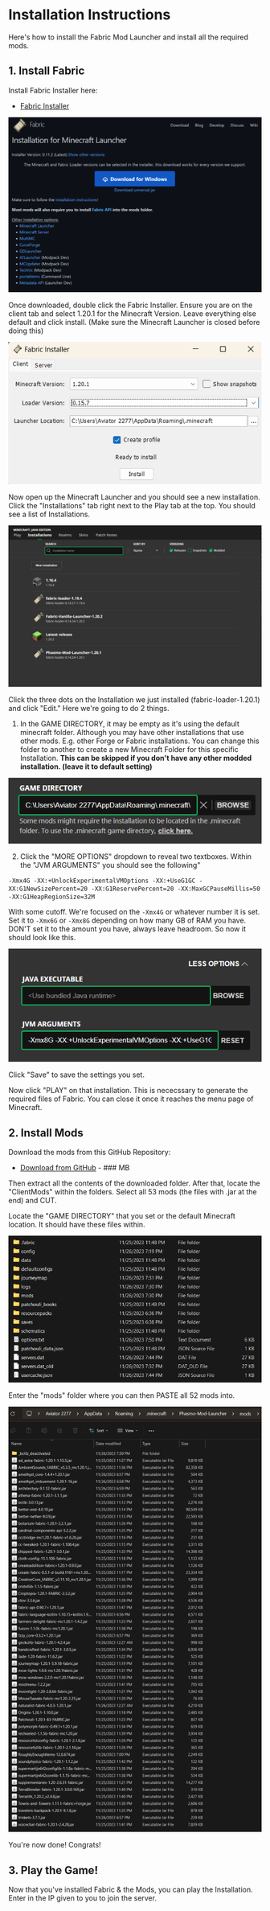 # Installation Instructions
Here's how to install the Fabric Mod Launcher and install all the required mods.

## 1. Install Fabric
Install Fabric Installer here:
 * [Fabric Installer](https://fabricmc.net/use/installer/)

![Alt Text](https://github.com/Aviator2276/Railroad-Dutchy-Mod-Repository/blob/main/images/img1.png?raw=true)

Once downloaded, double click the Fabric Installer. Ensure you are on the client tab and select 1.20.1 for the Minecraft Version. Leave everything else default and click install. (Make sure the Minecraft Launcher is closed before doing this)

![Alt Text](https://github.com/Aviator2276/Railroad-Dutchy-Mod-Repository/blob/main/images/img2.png?raw=true)

Now open up the Minecraft Launcher and you should see a new installation. Click the "Installations" tab right next to the Play tab at the top. You should see a list of Installations.

![Alt Text](https://github.com/Aviator2276/Railroad-Dutchy-Mod-Repository/blob/main/images/img3.png?raw=true)

Click the three dots on the Installation we just installed (fabric-loader-1.20.1) and click "Edit." Here we're going to do 2 things.

1. In the GAME DIRECTORY, it may be empty as it's using the default minecraft folder. Although you may have other installations that use other mods. E.g. other Forge or Fabric installations. You can change this folder to another to create a new Minecraft Folder for this specific Installation. **This can be skipped if you don't have any other modded installation. (leave it to default setting)**

![Alt Text](https://github.com/Aviator2276/Railroad-Dutchy-Mod-Repository/blob/main/images/img4.png?raw=true)

2. Click the "MORE OPTIONS" dropdown to reveal two textboxes. Within the "JVM ARGUMENTS" you should see the following"
```
-Xmx4G -XX:+UnlockExperimentalVMOptions -XX:+UseG1GC -XX:G1NewSizePercent=20 -XX:G1ReservePercent=20 -XX:MaxGCPauseMillis=50 -XX:G1HeapRegionSize=32M
```
With some cutoff. We're focused on the ```-Xmx4G``` or whatever number it is set. Set it to ```-Xmx6G``` or ```-Xmx8G``` depending on how many GB of RAM you have. DON'T set it to the amount you have, always leave headroom. So now it should look like this.

![Alt Text](https://github.com/Aviator2276/Railroad-Dutchy-Mod-Repository/blob/main/images/img5.png?raw=true)

Click "Save" to save the settings you set.

Now click "PLAY" on that installation. This is nececssary to generate the required files of Fabric. You can close it once it reaches the menu page of Minecraft.

## 2. Install Mods
Download the mods from this GitHub Repository:
 * [Download from GitHub]() - ### MB

Then extract all the contents of the downloaded folder. After that, locate the "ClientMods" within the folders. Select all 53 mods (the files with .jar at the end) and CUT.

Locate the "GAME DIRECTORY" that you set or the default Minecraft location. It should have these files within.

![Alt Text](https://github.com/Aviator2276/Railroad-Dutchy-Mod-Repository/blob/main/images/img6.png?raw=true)

Enter the "mods" folder where you can then PASTE all 52 mods into.

![Alt Text](https://github.com/Aviator2276/Railroad-Dutchy-Mod-Repository/blob/main/images/img7.png?raw=true)

You're now done! Congrats!

## 3. Play the Game!
Now that you've installed Fabric & the Mods, you can play the Installation. Enter in the IP given to you to join the server.
